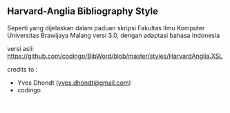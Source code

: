 ## Harvard-Anglia Bibliography Style
Seperti yang dijelaskan dalam paduan skripsi Fakultas Ilmu Komputer Universitas Brawijaya Malang versi 3.0, dengan adaptasi bahasa Indonesia

versi asli:
https://github.com/codingo/BibWord/blob/master/styles/HarvardAnglia.XSL

credits to : 
- Yves Dhondt (yves.dhondt@gmail.com)
- codingo


<span style="color:white">(something to add at my end of skripsi)</span>